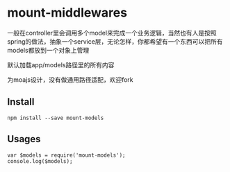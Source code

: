 # mount-middlewares


一般在controller里会调用多个model来完成一个业务逻辑，当然也有人是按照spring的做法，抽象一个service层，无论怎样，你都希望有一个东西可以把所有models都放到一个对象上管理

默认加载app/models路径里的所有内容

为moajs设计，没有做通用路径适配，欢迎fork

## Install

    npm install --save mount-models

## Usages

```
var $models = require('mount-models');
console.log($models);
```